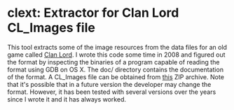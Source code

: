 # clext: Extractor for Clan Lord CL_Images file

This tool extracts some of the image resources from the data files
for an old game called [Clan Lord][1]. I wrote this code some time
in 2008 and figured out the format by inspecting the binaries of
a program capable of reading the format using GDB on OS X. The
doc/ directory contains the documentation of the format. A
CL_Images file can be obtained from [this][2] ZIP archive. Note
that it's possible that in a future version the developer may
change the format. However, it has been tested with several
versions over the years since I wrote it and it has always worked.

[1]: https://www.deltatao.com/clanlord/
[2]: https://www.deltatao.com/downloads/clanlord/win32/ClanLord.zip
